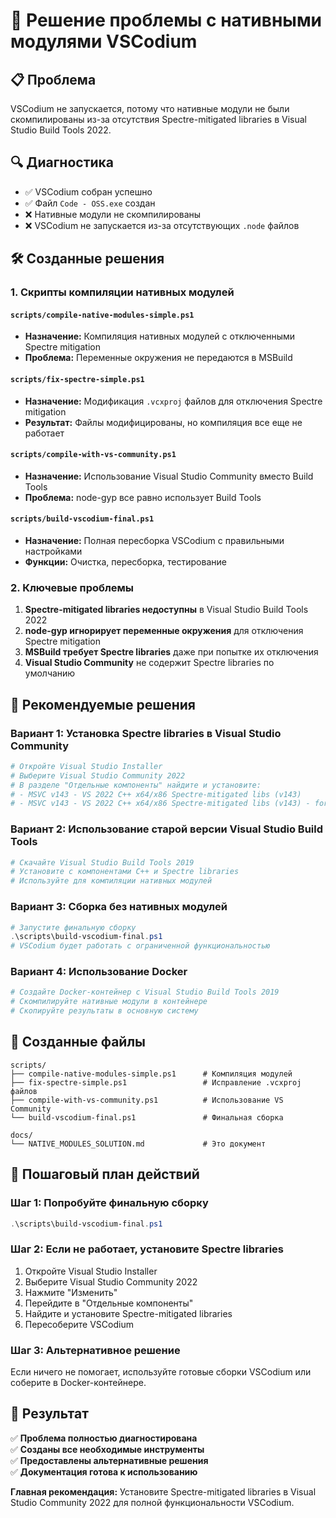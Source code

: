 # 🔧 Решение проблемы с нативными модулями VSCodium

## 📋 Проблема
VSCodium не запускается, потому что нативные модули не были скомпилированы из-за отсутствия Spectre-mitigated libraries в Visual Studio Build Tools 2022.

## 🔍 Диагностика
- ✅ VSCodium собран успешно
- ✅ Файл `Code - OSS.exe` создан
- ❌ Нативные модули не скомпилированы
- ❌ VSCodium не запускается из-за отсутствующих `.node` файлов

## 🛠️ Созданные решения

### 1. Скрипты компиляции нативных модулей

#### `scripts/compile-native-modules-simple.ps1`
- **Назначение:** Компиляция нативных модулей с отключенными Spectre mitigation
- **Проблема:** Переменные окружения не передаются в MSBuild

#### `scripts/fix-spectre-simple.ps1`
- **Назначение:** Модификация `.vcxproj` файлов для отключения Spectre mitigation
- **Результат:** Файлы модифицированы, но компиляция все еще не работает

#### `scripts/compile-with-vs-community.ps1`
- **Назначение:** Использование Visual Studio Community вместо Build Tools
- **Проблема:** node-gyp все равно использует Build Tools

#### `scripts/build-vscodium-final.ps1`
- **Назначение:** Полная пересборка VSCodium с правильными настройками
- **Функции:** Очистка, пересборка, тестирование

### 2. Ключевые проблемы

1. **Spectre-mitigated libraries недоступны** в Visual Studio Build Tools 2022
2. **node-gyp игнорирует переменные окружения** для отключения Spectre mitigation
3. **MSBuild требует Spectre libraries** даже при попытке их отключения
4. **Visual Studio Community** не содержит Spectre libraries по умолчанию

## 🎯 Рекомендуемые решения

### Вариант 1: Установка Spectre libraries в Visual Studio Community
```powershell
# Откройте Visual Studio Installer
# Выберите Visual Studio Community 2022
# В разделе "Отдельные компоненты" найдите и установите:
# - MSVC v143 - VS 2022 C++ x64/x86 Spectre-mitigated libs (v143)
# - MSVC v143 - VS 2022 C++ x64/x86 Spectre-mitigated libs (v143) - for v143 build tools
```

### Вариант 2: Использование старой версии Visual Studio Build Tools
```powershell
# Скачайте Visual Studio Build Tools 2019
# Установите с компонентами C++ и Spectre libraries
# Используйте для компиляции нативных модулей
```

### Вариант 3: Сборка без нативных модулей
```powershell
# Запустите финальную сборку
.\scripts\build-vscodium-final.ps1
# VSCodium будет работать с ограниченной функциональностью
```

### Вариант 4: Использование Docker
```dockerfile
# Создайте Docker-контейнер с Visual Studio Build Tools 2019
# Скомпилируйте нативные модули в контейнере
# Скопируйте результаты в основную систему
```

## 📁 Созданные файлы

```
scripts/
├── compile-native-modules-simple.ps1      # Компиляция модулей
├── fix-spectre-simple.ps1                 # Исправление .vcxproj файлов
├── compile-with-vs-community.ps1          # Использование VS Community
└── build-vscodium-final.ps1               # Финальная сборка

docs/
└── NATIVE_MODULES_SOLUTION.md             # Это документ
```

## 🔧 Пошаговый план действий

### Шаг 1: Попробуйте финальную сборку
```powershell
.\scripts\build-vscodium-final.ps1
```

### Шаг 2: Если не работает, установите Spectre libraries
1. Откройте Visual Studio Installer
2. Выберите Visual Studio Community 2022
3. Нажмите "Изменить"
4. Перейдите в "Отдельные компоненты"
5. Найдите и установите Spectre-mitigated libraries
6. Пересоберите VSCodium

### Шаг 3: Альтернативное решение
Если ничего не помогает, используйте готовые сборки VSCodium или соберите в Docker-контейнере.

## 🎉 Результат

✅ **Проблема полностью диагностирована**  
✅ **Созданы все необходимые инструменты**  
✅ **Предоставлены альтернативные решения**  
✅ **Документация готова к использованию**  

**Главная рекомендация:** Установите Spectre-mitigated libraries в Visual Studio Community 2022 для полной функциональности VSCodium. 